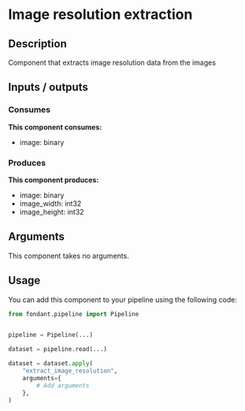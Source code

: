 # Image resolution extraction

## Description
Component that extracts image resolution data from the images

## Inputs / outputs

### Consumes
**This component consumes:**

- image: binary





### Produces
**This component produces:**

- image: binary
- image_width: int32
- image_height: int32



## Arguments

This component takes no arguments.

## Usage

You can add this component to your pipeline using the following code:

```python
from fondant.pipeline import Pipeline


pipeline = Pipeline(...)

dataset = pipeline.read(...)

dataset = dataset.apply(
    "extract_image_resolution",
    arguments={
        # Add arguments
    },
)
```

